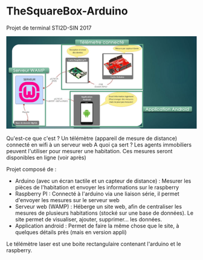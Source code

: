 # TheSquareBox-Arduino
Projet de terminal STI2D-SIN 2017

![alt](</Présentation/schéma explicatif du projet.PNG>)

Qu'est-ce que c'est ?     Un télémètre (appareil de mesure de distance) connecté en wifi à un serveur web
A quoi ça sert ?          Les agents immobiliers peuvent l'utiliser pour mesurer une habitation. Ces mesures seront disponibles en ligne (voir après)

Projet composé de :
- Arduino (avec un écran tactile et un capteur de distance) : Mesurer les pièces de l'habitation et envoyer les informations sur le raspberry
- Raspberry PI : Connecté à l'arduino via une liaison série, il permet d'envoyer les mesures sur le serveur web
- Serveur web (WAMP) : Héberge un site web, afin de centraliser les mesures de plusieurs habitations (stocké sur une base de données). Le site permet de visualiser, ajouter, supprimer... les données.
- Application android : Permet de faire la même chose que le site, à quelques détails près (mais en version appli)

Le télémètre laser est une boite rectangulaire contenant l'arduino et le raspberry.

